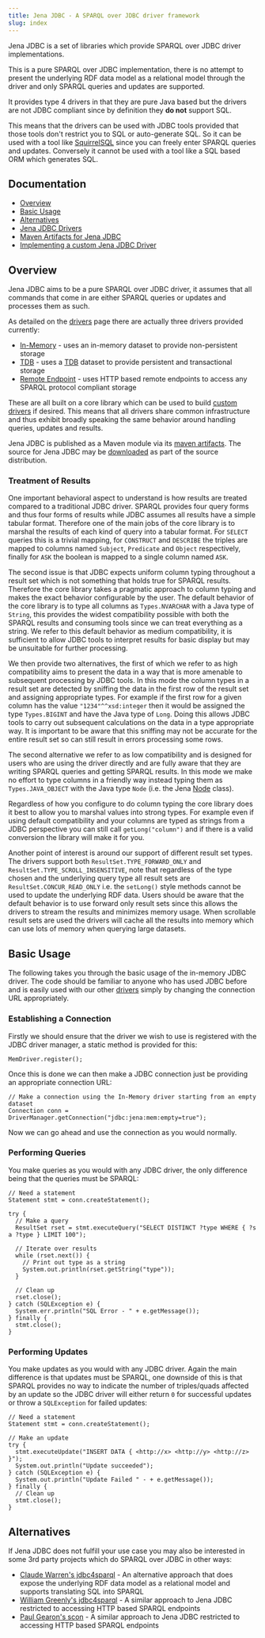 ```yaml
---
title: Jena JDBC - A SPARQL over JDBC driver framework
slug: index
---
```


Jena JDBC is a set of libraries which provide SPARQL over JDBC driver implementations.

This is a pure SPARQL over JDBC implementation, there is no attempt to present the underlying
RDF data model as a relational model through the driver and only SPARQL queries and updates
are supported.

It provides type 4 drivers in that they are pure Java based but the drivers are not JDBC compliant since
by definition they **do not** support SQL.

This means that the drivers can be used with JDBC tools provided that those tools don't restrict you to SQL 
or auto-generate SQL.  So it can be used with a tool like [SquirrelSQL](http://squirrel-sql.sourceforge.net) 
since you can freely enter SPARQL queries and updates.  Conversely it cannot be used with a tool like a SQL based
ORM which generates SQL.

## Documentation

- [Overview](#overview)
- [Basic Usage](#basic-usage)
- [Alternatives](#alternatives)
- [Jena JDBC Drivers](drivers.html)
- [Maven Artifacts for Jena JDBC](artifacts.html)
- [Implementing a custom Jena JDBC Driver](custom_driver.html)

## Overview

Jena JDBC aims to be a pure SPARQL over JDBC driver, it assumes that all commands that come in are
either SPARQL queries or updates and processes them as such.

As detailed on the [drivers](drivers.html) page there are actually three drivers provided currently:

- [In-Memory](drivers.html#in-memory) - uses an in-memory dataset to provide non-persistent storage
- [TDB](drivers.html#tdb) - uses a [TDB](/documentation/tdb/) dataset to provide persistent and transactional storage
- [Remote Endpoint](drivers.html#remote-endpoint) - uses HTTP based remote endpoints to access any SPARQL protocol compliant storage

These are all built on a core library which can be used to build [custom drivers](custom_driver.html)
if desired.  This means that all drivers share common infrastructure and thus exhibit broadly speaking
the same behavior around handling queries, updates and results.

Jena JDBC is published as a Maven module via its [maven artifacts](artifacts.html).  The source for Jena JDBC may be [downloaded](/download/index.cgi) as part of the source distribution.

### Treatment of Results

One important behavioral aspect to understand is how results are treated compared to a traditional
JDBC driver.  SPARQL provides four query forms and thus four forms of results while JDBC assumes all
results have a simple tabular format.  Therefore one of the main jobs of the core library is to marshal
the results of each kind of query into a tabular format.  For `SELECT` queries this is a trivial mapping,
for `CONSTRUCT` and `DESCRIBE` the triples are mapped to columns named `Subject`, `Predicate` and `Object`
respectively, finally for `ASK` the boolean is mapped to a single column named `ASK`.

The second issue is that JDBC expects uniform column typing throughout a result set which is not
something that holds true for SPARQL results.  Therefore the core library takes a pragmatic approach to column
typing and makes the exact behavior configurable by the user.  The default behavior of the core library is
to type all columns as `Types.NVARCHAR` with a Java type of `String`, this provides the widest compatibility
possible with both the SPARQL results and consuming tools since we can treat everything as a string.  We
refer to this default behavior as medium compatibility, it is sufficient to allow JDBC tools to interpret
results for basic display but may be unsuitable for further processing.

We then provide two alternatives, the first of which we refer to as high compatibility aims to present the
data in a way that is more amenable to subsequent processing by JDBC tools.  In this mode the column types
in a result set are detected by sniffing the data in the first row of the result set and assigning appropriate
types.  For example if the first row for a given column has the value `"1234"^^xsd:integer` then it would
be assigned the type `Types.BIGINT` and have the Java type of `Long`.  Doing this allows JDBC tools to carry
out subsequent calculations on the data in a type appropriate way.  It is important to be aware that this
sniffing may not be accurate for the entire result set so can still result in errors processing some rows.

The second alternative we refer to as low compatibility and is designed for users who are using the driver
directly and are fully aware that they are writing SPARQL queries and getting SPARQL results.  In this mode
we make no effort to type columns in a friendly way instead typing them as `Types.JAVA_OBJECT` with the Java
type `Node` (i.e. the Jena [Node](/documentation/javadoc/jena/org.apache.jena.core/org/apache/jena/graph/Node.html) class).

Regardless of how you configure to do column typing the core library does it best to allow you to marshal values
into strong types.  For example even if using default compatibility and your columns are typed as strings
from a JDBC perspective you can still call `getLong("column")` and if there is a valid conversion the
library will make it for you.

Another point of interest is around our support of different result set types.  The drivers support both
`ResultSet.TYPE_FORWARD_ONLY` and `ResultSet.TYPE_SCROLL_INSENSITIVE`, note that regardless of the type
chosen and the underlying query type all result sets are `ResultSet.CONCUR_READ_ONLY` i.e. the `setLong()`
style methods cannot be used to update the underlying RDF data.  Users should be aware that the default
behavior is to use forward only result sets since this allows the drivers to stream the results and
minimizes memory usage.  When scrollable result sets are used the drivers will cache all the results into
memory which can use lots of memory when querying large datasets.

## Basic Usage

The following takes you through the basic usage of the in-memory JDBC driver.  The code should be familiar
to anyone who has used JDBC before and is easily used with our other [drivers](drivers.html) simply by
changing the connection URL appropriately.

### Establishing a Connection

Firstly we should ensure that the driver we wish to use is registered with the JDBC driver manager, a static
method is provided for this:

    MemDriver.register();

Once this is done we can then make a JDBC connection just be providing an appropriate connection URL:

    // Make a connection using the In-Memory driver starting from an empty dataset
    Connection conn = DriverManager.getConnection("jdbc:jena:mem:empty=true");

Now we can go ahead and use the connection as you would normally.

### Performing Queries

You make queries as you would with any JDBC driver, the only difference being that the queries must be SPARQL:

    // Need a statement
    Statement stmt = conn.createStatement();
    
    try {
      // Make a query
      ResultSet rset = stmt.executeQuery("SELECT DISTINCT ?type WHERE { ?s a ?type } LIMIT 100");
    
      // Iterate over results
      while (rset.next()) {
        // Print out type as a string
        System.out.println(rset.getString("type"));
      }
    
      // Clean up
      rset.close();
    } catch (SQLException e) {
      System.err.println("SQL Error - " + e.getMessage());
    } finally {
      stmt.close();
    }

### Performing Updates

You make updates as you would with any JDBC driver.  Again the main difference is that updates must be SPARQL,
one downside of this is that SPARQL provides no way to indicate the number of triples/quads affected by an update
so the JDBC driver will either return `0` for successful updates or throw a `SQLException` for failed updates:

    // Need a statement
    Statement stmt = conn.createStatement();
    
    // Make an update
    try {
      stmt.executeUpdate("INSERT DATA { <http://x> <http://y> <http://z> }");
      System.out.println("Update succeeded");
    } catch (SQLException e) {
      System.out.println("Update Failed " - + e.getMessage());
    } finally {    
      // Clean up
      stmt.close();
    }

## Alternatives

If Jena JDBC does not fulfill your use case you may also be interested in some 3rd party
projects which do SPARQL over JDBC in other ways:

- [Claude Warren's jdbc4sparql](https://github.com/Claudenw/jdbc4sparql) - An alternative approach that does expose
the underlying RDF data model as a relational model and supports translating SQL into SPARQL
- [William Greenly's jdbc4sparql](http://code.google.com/p/jdbc4sparql/) - A similar approach to Jena JDBC restricted
to accessing HTTP based SPARQL endpoints
- [Paul Gearon's scon](https://code.google.com/p/scon/wiki/Introduction) - A similar approach to Jena JDBC restricted
to accessing HTTP based SPARQL endpoints



